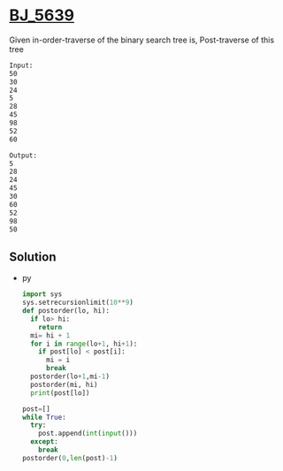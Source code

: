 # [BJ_5639](https://acmicpc.net/problem/5639)

Given in-order-traverse of the binary search tree is, Post-traverse of this tree

```txt
Input:
50
30
24
5
28
45
98
52
60

Output:
5
28
24
45
30
60
52
98
50
```

## Solution

* py

  ```py
  import sys
  sys.setrecursionlimit(10**9)
  def postorder(lo, hi):
    if lo> hi:
      return
    mi= hi + 1
    for i in range(lo+1, hi+1):
      if post[lo] < post[i]:
        mi = i
        break
    postorder(lo+1,mi-1)
    postorder(mi, hi)
    print(post[lo])

  post=[]
  while True:
    try:
      post.append(int(input()))
    except:
      break
  postorder(0,len(post)-1)
  ```
